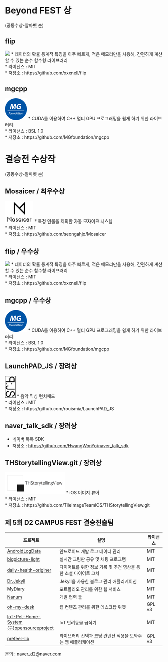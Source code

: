 # Beyond FEST 상
(공동수상-알파벳 순)

## flip 
<img src="https://emojipedia-us.s3.amazonaws.com/thumbs/160/apple/118/game-die_1f3b2.png" height="70px">
* 데이터의 확률 통계적 특징을 아주 빠르게, 적은 메모리만을 사용해, 간편하게 계산할 수 있는 순수 함수형 라이브러리<br/>
* 라이선스 : MIT<br/>
* 저장소 : https://github.com/xxxnell/flip

## mgcpp
<img src="logo/MGcpp.png" height="70px">
* CUDA를 이용하여 C++ 멀티 GPU 프로그래밍을 쉽게 하기 위한 라이브러리<br/>
* 라이선스 : BSL 1.0<br/>
* 저장소 : https://github.com/MGfoundation/mgcpp


# 결승전 수상작
(공동수상-알파벳 순)

## Mosaicer / 최우수상
<img src="logo/Mosaicer.png" height="70px">
* 특정 인물을 제외한 자동 모자이크 시스템<br/>
* 라이선스 : MIT<br/>
* 저장소 : https://github.com/seongahjo/Mosaicer

## flip / 우수상 
<img src="https://emojipedia-us.s3.amazonaws.com/thumbs/160/apple/118/game-die_1f3b2.png" height="70px">
* 데이터의 확률 통계적 특징을 아주 빠르게, 적은 메모리만을 사용해, 간편하게 계산할 수 있는 순수 함수형 라이브러리<br/>
* 라이선스 : MIT<br/>
* 저장소 : https://github.com/xxxnell/flip

## mgcpp / 우수상 
<img src="logo/MGcpp.png" height="70px">
* CUDA를 이용하여 C++ 멀티 GPU 프로그래밍을 쉽게 하기 위한 라이브러리<br/>
* 라이선스 : BSL 1.0<br/>
* 저장소 : https://github.com/MGfoundation/mgcpp

## LaunchPAD_JS / 장려상 
<img src="logo/launchpad.png" height="70px">
* 음악 믹싱 런치패드<br/>
* 라이선스 : MIT<br/>
* 저장소 : https://github.com/rouismia/LaunchPAD_JS

## naver_talk_sdk / 장려상 
* 네이버 톡톡 SDK<br/>
* 저장소 : https://github.com/HwangWonYo/naver_talk_sdk

## THStorytellingView.git / 장려상 
<img src="logo/THStory.png" height="70px">
* iOS 이미지 뷰어<br/>
* 라이선스 : MIT<br/>
* 저장소 : https://github.com/TileImageTeamiOS/THStorytellingView.git


## 제 5회 D2 CAMPUS FEST 결승진출팀

프로젝트|설명|라이선스
-|-|-
[AndroidLogData](https://github.com/AndroidLogData)|안드로이드 개발 로그 데이터 관리|MIT
[bigpicture-light](https://github.com/JuhoKang/bigpicture-light)|실시간 그림판 공유 및 채팅 프로그램|MIT
[daily-health-originer](https://github.com/ryuhangyeong/daily-health-originer)|다이어트를 위한 정보 기록 및 추천 영상을 통한 소셜 다이어트 코치|MIT
[Dr.Jekyll](https://github.com/MoonCrystalPower/Dr.Jekyll)|Jekyll을 사용한 블로그 관리 애플리케이션|MIT
[MyDiary](https://github.com/poirin/MyDiary)|포트폴리오 관리를 위한 웹 서비스|MIT
[Nanum](https://github.com/LandvibeDev/Nanum)|개발 협력 툴|MIT
[oh-my-desk](https://github.com/ahki/oh-my-desk)|웹 컨텐츠 관리를 위한 데스크탑 위젯|GPL v3
[IoT-Pet-Home-System <br/>(구)opensourceproject](https://github.com/kuj0210/opensourceproject)|IoT 반려동물 급식기|MIT
[prefeel-lib](https://github.com/bbvch13531/prefeel-lib)|라이브러리 선택과 코딩 컨벤션 적용을 도와주는 웹 애플리케이션 |GPL v3

문의 : naver_d2@naver.com
